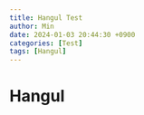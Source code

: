 ```yaml
---
title: Hangul Test
author: Min
date: 2024-01-03 20:44:30 +0900
categories: [Test]
tags: [Hangul]
---
```


# Hangul

